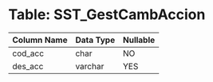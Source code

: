 # Table: SST_GestCambAccion

| Column Name | Data Type | Nullable |
|-------------|-----------|----------|
| cod_acc | char | NO |
| des_acc | varchar | YES |
